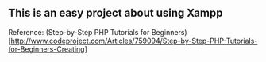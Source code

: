 ## This is an easy project about using Xampp
Reference: (Step-by-Step PHP Tutorials for Beginners)[http://www.codeproject.com/Articles/759094/Step-by-Step-PHP-Tutorials-for-Beginners-Creating]